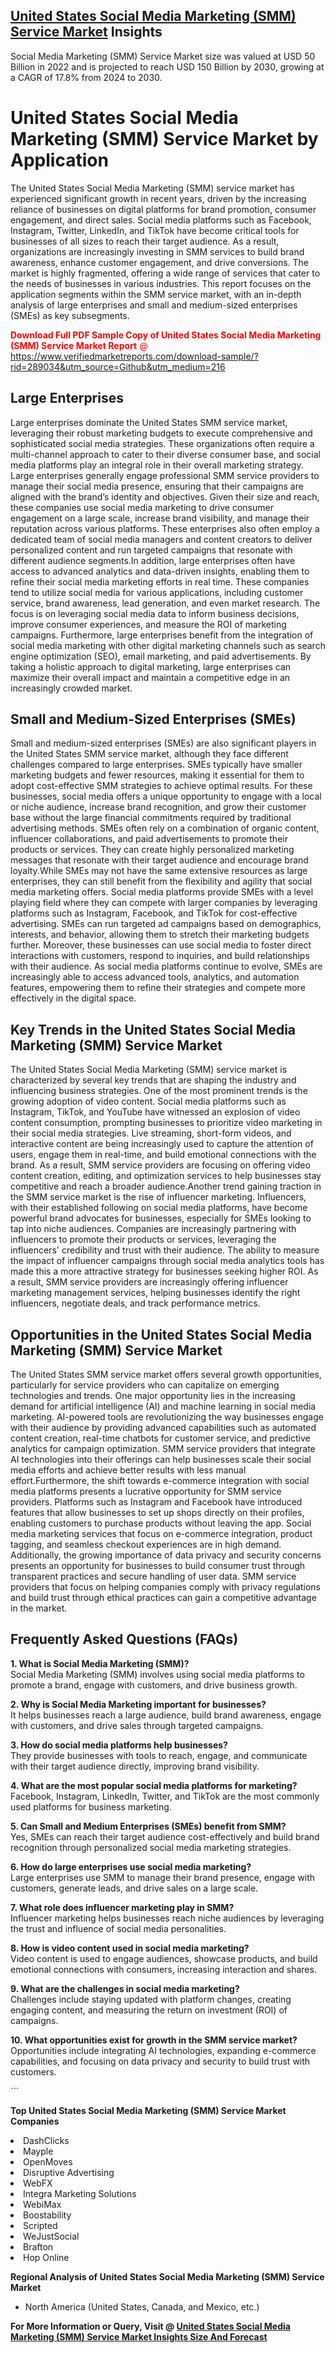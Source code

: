 <h2><a href="https://www.verifiedmarketreports.com/download-sample/?rid=289034&amp;utm_source=Github&amp;utm_medium=216" target="_blank">United States Social Media Marketing (SMM) Service Market</a> Insights</h2><p>Social Media Marketing (SMM) Service Market size was valued at USD 50 Billion in 2022 and is projected to reach USD 150 Billion by 2030, growing at a CAGR of 17.8% from 2024 to 2030.</p><p><h1>United States Social Media Marketing (SMM) Service Market by Application</h1><p>The United States Social Media Marketing (SMM) service market has experienced significant growth in recent years, driven by the increasing reliance of businesses on digital platforms for brand promotion, consumer engagement, and direct sales. Social media platforms such as Facebook, Instagram, Twitter, LinkedIn, and TikTok have become critical tools for businesses of all sizes to reach their target audience. As a result, organizations are increasingly investing in SMM services to build brand awareness, enhance customer engagement, and drive conversions. The market is highly fragmented, offering a wide range of services that cater to the needs of businesses in various industries. This report focuses on the application segments within the SMM service market, with an in-depth analysis of large enterprises and small and medium-sized enterprises (SMEs) as key subsegments. <p><span class=""><span style="color: #ff0000;"><strong>Download Full PDF Sample Copy of United States Social Media Marketing (SMM) Service Market Report</strong> @ </span><a href="https://www.verifiedmarketreports.com/download-sample/?rid=289034&amp;utm_source=Github&amp;utm_medium=216" target="_blank">https://www.verifiedmarketreports.com/download-sample/?rid=289034&amp;utm_source=Github&amp;utm_medium=216</a></span></p></p><h2>Large Enterprises</h2><p>Large enterprises dominate the United States SMM service market, leveraging their robust marketing budgets to execute comprehensive and sophisticated social media strategies. These organizations often require a multi-channel approach to cater to their diverse consumer base, and social media platforms play an integral role in their overall marketing strategy. Large enterprises generally engage professional SMM service providers to manage their social media presence, ensuring that their campaigns are aligned with the brand’s identity and objectives. Given their size and reach, these companies use social media marketing to drive consumer engagement on a large scale, increase brand visibility, and manage their reputation across various platforms. These enterprises also often employ a dedicated team of social media managers and content creators to deliver personalized content and run targeted campaigns that resonate with different audience segments.In addition, large enterprises often have access to advanced analytics and data-driven insights, enabling them to refine their social media marketing efforts in real time. These companies tend to utilize social media for various applications, including customer service, brand awareness, lead generation, and even market research. The focus is on leveraging social media data to inform business decisions, improve consumer experiences, and measure the ROI of marketing campaigns. Furthermore, large enterprises benefit from the integration of social media marketing with other digital marketing channels such as search engine optimization (SEO), email marketing, and paid advertisements. By taking a holistic approach to digital marketing, large enterprises can maximize their overall impact and maintain a competitive edge in an increasingly crowded market.<h2>Small and Medium-Sized Enterprises (SMEs)</h2><p>Small and medium-sized enterprises (SMEs) are also significant players in the United States SMM service market, although they face different challenges compared to large enterprises. SMEs typically have smaller marketing budgets and fewer resources, making it essential for them to adopt cost-effective SMM strategies to achieve optimal results. For these businesses, social media offers a unique opportunity to engage with a local or niche audience, increase brand recognition, and grow their customer base without the large financial commitments required by traditional advertising methods. SMEs often rely on a combination of organic content, influencer collaborations, and paid advertisements to promote their products or services. They can create highly personalized marketing messages that resonate with their target audience and encourage brand loyalty.While SMEs may not have the same extensive resources as large enterprises, they can still benefit from the flexibility and agility that social media marketing offers. Social media platforms provide SMEs with a level playing field where they can compete with larger companies by leveraging platforms such as Instagram, Facebook, and TikTok for cost-effective advertising. SMEs can run targeted ad campaigns based on demographics, interests, and behavior, allowing them to stretch their marketing budgets further. Moreover, these businesses can use social media to foster direct interactions with customers, respond to inquiries, and build relationships with their audience. As social media platforms continue to evolve, SMEs are increasingly able to access advanced tools, analytics, and automation features, empowering them to refine their strategies and compete more effectively in the digital space.<h2>Key Trends in the United States Social Media Marketing (SMM) Service Market</h2><p>The United States Social Media Marketing (SMM) service market is characterized by several key trends that are shaping the industry and influencing business strategies. One of the most prominent trends is the growing adoption of video content. Social media platforms such as Instagram, TikTok, and YouTube have witnessed an explosion of video content consumption, prompting businesses to prioritize video marketing in their social media strategies. Live streaming, short-form videos, and interactive content are being increasingly used to capture the attention of users, engage them in real-time, and build emotional connections with the brand. As a result, SMM service providers are focusing on offering video content creation, editing, and optimization services to help businesses stay competitive and reach a broader audience.Another trend gaining traction in the SMM service market is the rise of influencer marketing. Influencers, with their established following on social media platforms, have become powerful brand advocates for businesses, especially for SMEs looking to tap into niche audiences. Companies are increasingly partnering with influencers to promote their products or services, leveraging the influencers' credibility and trust with their audience. The ability to measure the impact of influencer campaigns through social media analytics tools has made this a more attractive strategy for businesses seeking higher ROI. As a result, SMM service providers are increasingly offering influencer marketing management services, helping businesses identify the right influencers, negotiate deals, and track performance metrics.<h2>Opportunities in the United States Social Media Marketing (SMM) Service Market</h2><p>The United States SMM service market offers several growth opportunities, particularly for service providers who can capitalize on emerging technologies and trends. One major opportunity lies in the increasing demand for artificial intelligence (AI) and machine learning in social media marketing. AI-powered tools are revolutionizing the way businesses engage with their audience by providing advanced capabilities such as automated content creation, real-time chatbots for customer service, and predictive analytics for campaign optimization. SMM service providers that integrate AI technologies into their offerings can help businesses scale their social media efforts and achieve better results with less manual effort.Furthermore, the shift towards e-commerce integration with social media platforms presents a lucrative opportunity for SMM service providers. Platforms such as Instagram and Facebook have introduced features that allow businesses to set up shops directly on their profiles, enabling customers to purchase products without leaving the app. Social media marketing services that focus on e-commerce integration, product tagging, and seamless checkout experiences are in high demand. Additionally, the growing importance of data privacy and security concerns presents an opportunity for businesses to build consumer trust through transparent practices and secure handling of user data. SMM service providers that focus on helping companies comply with privacy regulations and build trust through ethical practices can gain a competitive advantage in the market.<h2>Frequently Asked Questions (FAQs)</h2><p><strong>1. What is Social Media Marketing (SMM)?</strong><br>Social Media Marketing (SMM) involves using social media platforms to promote a brand, engage with customers, and drive business growth.</p><p><strong>2. Why is Social Media Marketing important for businesses?</strong><br>It helps businesses reach a large audience, build brand awareness, engage with customers, and drive sales through targeted campaigns.</p><p><strong>3. How do social media platforms help businesses?</strong><br>They provide businesses with tools to reach, engage, and communicate with their target audience directly, improving brand visibility.</p><p><strong>4. What are the most popular social media platforms for marketing?</strong><br>Facebook, Instagram, LinkedIn, Twitter, and TikTok are the most commonly used platforms for business marketing.</p><p><strong>5. Can Small and Medium Enterprises (SMEs) benefit from SMM?</strong><br>Yes, SMEs can reach their target audience cost-effectively and build brand recognition through personalized social media marketing strategies.</p><p><strong>6. How do large enterprises use social media marketing?</strong><br>Large enterprises use SMM to manage their brand presence, engage with customers, generate leads, and drive sales on a large scale.</p><p><strong>7. What role does influencer marketing play in SMM?</strong><br>Influencer marketing helps businesses reach niche audiences by leveraging the trust and influence of social media personalities.</p><p><strong>8. How is video content used in social media marketing?</strong><br>Video content is used to engage audiences, showcase products, and build emotional connections with consumers, increasing interaction and shares.</p><p><strong>9. What are the challenges in social media marketing?</strong><br>Challenges include staying updated with platform changes, creating engaging content, and measuring the return on investment (ROI) of campaigns.</p><p><strong>10. What opportunities exist for growth in the SMM service market?</strong><br>Opportunities include integrating AI technologies, expanding e-commerce capabilities, and focusing on data privacy and security to build trust with customers.</p>```</p><p><strong>Top United States Social Media Marketing (SMM) Service Market Companies</strong></p><div data-test-id=""><p><li>DashClicks</li><li> Mayple</li><li> OpenMoves</li><li> Disruptive Advertising</li><li> WebFX</li><li> Integra Marketing Solutions</li><li> WebiMax</li><li> Boostability</li><li> Scripted</li><li> WeJustSocial</li><li> Brafton</li><li> Hop Online</li></p><div><strong>Regional Analysis of&nbsp;United States Social Media Marketing (SMM) Service Market</strong></div><ul><li dir="ltr"><p dir="ltr">North America&nbsp;(United States, Canada, and Mexico, etc.)</p></li></ul><p><strong>For More Information or Query, Visit @&nbsp;</strong><strong><a href="https://www.verifiedmarketreports.com/product/social-media-marketing-smm-service-market/?utm_source=Github&amp;utm_medium=216" target="_blank">United States Social Media Marketing (SMM) Service Market Insights Size And Forecast</a></strong></p></div>
